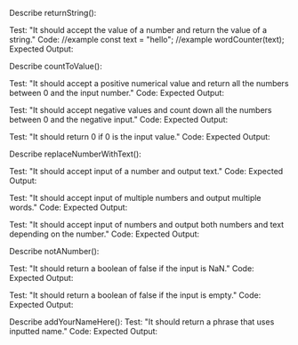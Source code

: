 Describe returnString():

Test: "It should accept the value of a number and return the value of a string."
Code:
//example const text = "hello";
//example wordCounter(text);
Expected Output: 

Describe countToValue():

Test: "It should accept a positive numerical value and return all the numbers between 0 and the input number."
Code:
Expected Output: 

Test: "It should accept negative values and count down all the numbers between 0 and the negative input."
Code:
Expected Output: 

Test: "It should return 0 if 0 is the input value."
Code:
Expected Output:



Describe replaceNumberWithText():

Test: "It should accept input of a number and output text."
Code:
Expected Output: 

Test: "It should accept input of multiple numbers and output multiple words."
Code:
Expected Output: 

Test: "It should accept input of numbers and output both numbers and text depending on the number."
Code:
Expected Output: 

Describe notANumber():

Test: "It should return a boolean of false if the input is NaN."
Code:
Expected Output: 

Test: "It should return a boolean of false if the input is empty."
Code:
Expected Output:

Describe addYourNameHere():
Test: "It should return a phrase that uses inputted name."
Code:
Expected Output: 